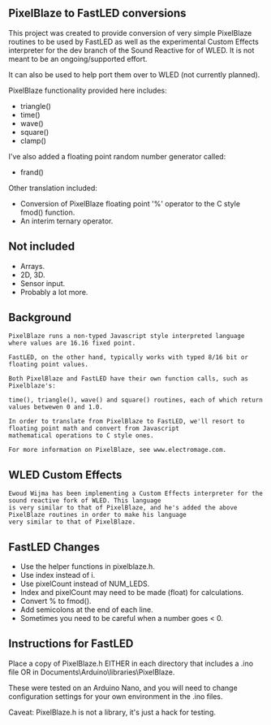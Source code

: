 
## PixelBlaze to FastLED conversions

This project was created to provide conversion of very simple PixelBlaze routines to be used by FastLED as well as the experimental Custom
Effects interpreter for the dev branch of the Sound Reactive for of WLED. It is not meant to be an ongoing/supported effort.

It can also be used to help port them over to WLED (not currently planned).


PixelBlaze functionality provided here includes:

* triangle()
* time()
* wave()
* square()
* clamp()

I've also added a floating point random number generator called:

* frand()


Other translation included:

* Conversion of PixelBlaze floating point '%' operator to the C style fmod() function.
* An interim ternary operator.


## Not included

* Arrays.
* 2D, 3D.
* Sensor input.
* Probably a lot more.


## Background

    PixelBlaze runs a non-typed Javascript style interpreted language where values are 16.16 fixed point.

    FastLED, on the other hand, typically works with typed 8/16 bit or floating point values.

    Both PixelBlaze and FastLED have their own function calls, such as Pixelblaze's:

    time(), triangle(), wave() and square() routines, each of which return values betwewen 0 and 1.0.

    In order to translate from PixelBlaze to FastLED, we'll resort to floating point math and convert from Javascript
    mathematical operations to C style ones.

    For more information on PixelBlaze, see www.electromage.com.

 ## WLED Custom Effects

    Ewoud Wijma has been implementing a Custom Effects interpreter for the sound reactive fork of WLED. This language
    is very similar to that of PixelBlaze, and he's added the above PixelBlaze routines in order to make his language
    very similar to that of PixelBlaze.



## FastLED Changes

* Use the helper functions in pixelblaze.h.
* Use index instead of i.
* Use pixelCount instead of NUM_LEDS.
* Index and pixelCount may need to be made (float) for calculations.
* Convert % to fmod().
* Add semicolons at the end of each line.
* Sometimes you need to be careful when a number goes < 0.


## Instructions for FastLED

Place a copy of PixelBlaze.h EITHER in each directory that includes a .ino file OR in Documents\Arduino\libraries\PixelBlaze.

These were tested on an Arduino Nano, and you will need to change configuration settings for your own environment in the .ino files.


Caveat: PixelBlaze.h is not a library, it's just a hack for testing.
